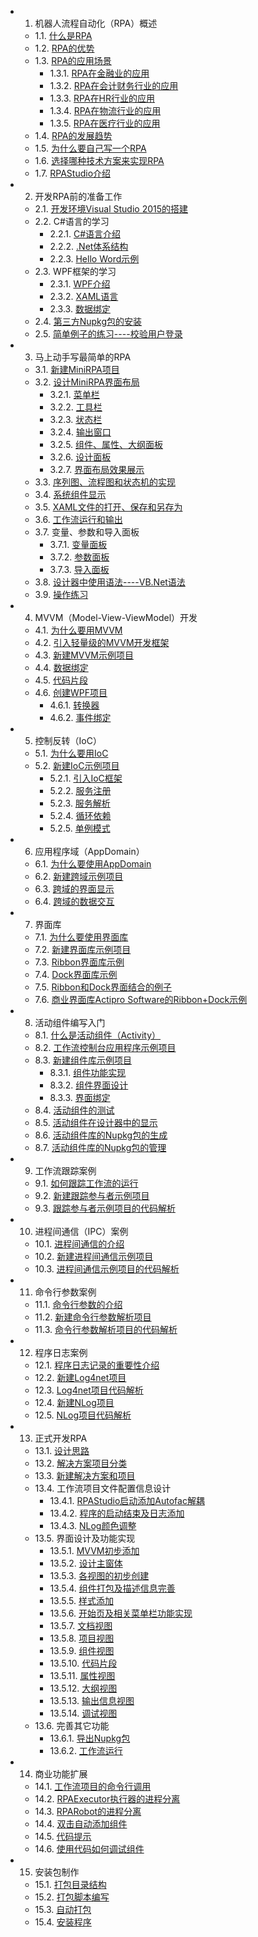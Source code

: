 * 1. 机器人流程自动化（RPA）概述
    - 1.1. [什么是RPA](01.1.md)
    - 1.2. [RPA的优势](01.2.md)
    - 1.3. [RPA的应用场景](01.3.0.md)
        - 1.3.1. [RPA在金融业的应用](01.3.1.md)
        - 1.3.2. [RPA在会计财务行业的应用](01.3.1.md)
        - 1.3.3. [RPA在HR行业的应用](01.3.3.md)
        - 1.3.4. [RPA在物流行业的应用](01.3.4.md)
        - 1.3.5. [RPA在医疗行业的应用](01.3.5.md)
    - 1.4. [RPA的发展趋势](01.4.md)
    - 1.5. [为什么要自己写一个RPA](01.5.md)
    - 1.6. [选择哪种技术方案来实现RPA](01.6.md)
    - 1.7. [RPAStudio介绍](01.7.md)
* 2. 开发RPA前的准备工作
    - 2.1. [开发环境Visual Studio 2015的搭建](02.1.md)
    - 2.2. C#语言的学习
        - 2.2.1. [C#语言介绍](02.2.1.md)
        - 2.2.2. [.Net体系结构](02.2.2.md)
        - 2.2.3. [Hello Word示例](02.2.3.md)
    - 2.3. WPF框架的学习
        - 2.3.1. [WPF介绍](02.3.1.md)
        - 2.3.2. [XAML语言](02.3.2.md)
        - 2.3.3. [数据绑定](02.3.3.md)
    - 2.4. [第三方Nupkg包的安装](02.4.md)
    - 2.5. [简单例子的练习----校验用户登录](02.5.md)
* 3. 马上动手写最简单的RPA
    - 3.1. [新建MiniRPA项目](03.1.md)
    - 3.2. [设计MiniRPA界面布局](03.2.0.md)
        - 3.2.1. [菜单栏](03.2.1.md)
        - 3.2.2. [工具栏](03.2.2.md)
        - 3.2.3. [状态栏](03.2.3.md)
        - 3.2.4. [输出窗口](03.2.4.md)
        - 3.2.5. [组件、属性、大纲面板](03.2.5.md)
        - 3.2.6. [设计面板](03.2.6.md)
        - 3.2.7. [界面布局效果展示](03.2.7.md)
    - 3.3. [序列图、流程图和状态机的实现](03.3.md)
    - 3.4. [系统组件显示](03.4.md)
    - 3.5. [XAML文件的打开、保存和另存为](03.5.md)
    - 3.6. [工作流运行和输出](03.6.md)
    - 3.7. 变量、参数和导入面板
        - 3.7.1. [变量面板](03.7.1.md)
        - 3.7.2. [参数面板](03.7.2.md)
        - 3.7.3. [导入面板](03.7.3.md)
    - 3.8. [设计器中使用语法----VB.Net语法](03.8.md)
    - 3.9. [操作练习](03.9.md)
* 4. MVVM（Model-View-ViewModel）开发
    - 4.1. [为什么要用MVVM](04.1.md)
    - 4.2. [引入轻量级的MVVM开发框架](04.2.md)
    - 4.3. [新建MVVM示例项目](04.3.md)
    - 4.4. [数据绑定](04.4.md)
    - 4.5. [代码片段](04.5.md)
    - 4.6. [创建WPF项目](04.6.0.md)
        - 4.6.1. [转换器](04.6.1.md)
        - 4.6.2. [事件绑定](04.6.2.md)
* 5. 控制反转（IoC）
    - 5.1. [为什么要用IoC](05.1.md)
    - 5.2. [新建IoC示例项目](05.2.0.md)
        - 5.2.1. [引入IoC框架](05.2.1.md)
        - 5.2.2. [服务注册](05.2.2.md)
        - 5.2.3. [服务解析](05.2.3.md)
        - 5.2.4. [循环依赖](05.2.4.md)
        - 5.2.5. [单例模式](05.2.5.md)
* 6. 应用程序域（AppDomain）
    - 6.1. [为什么要使用AppDomain](06.1.md)
    - 6.2. [新建跨域示例项目](06.2.md)
    - 6.3. [跨域的界面显示](06.3.md)
    - 6.4. [跨域的数据交互](06.4.md)
* 7. 界面库
    - 7.1. [为什么要使用界面库](07.1.md)
    - 7.2. [新建界面库示例项目](07.2.md)
    - 7.3. [Ribbon界面库示例](07.3.md)
    - 7.4. [Dock界面库示例](07.4.md)
    - 7.5. [Ribbon和Dock界面结合的例子](07.5.md)
    - 7.6. [商业界面库Actipro Software的Ribbon+Dock示例](07.6.md)
* 8. 活动组件编写入门
    - 8.1. [什么是活动组件（Activity）](08.1.md)
    - 8.2. [工作流控制台应用程序示例项目](08.2.md)
    - 8.3. [新建组件库示例项目](08.3.0.md)
        - 8.3.1. [组件功能实现](08.3.1.md)
        - 8.3.2. [组件界面设计](08.3.2.md)
        - 8.3.3. [界面绑定](08.3.3.md)
    - 8.4. [活动组件的测试](08.4.md)
    - 8.5. [活动组件在设计器中的显示](08.5.md)
    - 8.6. [活动组件库的Nupkg包的生成](08.6.md)
    - 8.7. [活动组件库的Nupkg包的管理](08.7.md)
* 9. 工作流跟踪案例
    - 9.1. [如何跟踪工作流的运行](09.1.md)
    - 9.2. [新建跟踪参与者示例项目](09.2.md)
    - 9.3. [跟踪参与者示例项目的代码解析](09.3.md)
* 10. 进程间通信（IPC）案例
    - 10.1. [进程间通信的介绍](10.1.md)
    - 10.2. [新建进程间通信示例项目](10.2.md)
    - 10.3. [进程间通信示例项目的代码解析](10.3.md)
* 11. 命令行参数案例
    - 11.1. [命令行参数的介绍](11.1.md)
    - 11.2. [新建命令行参数解析项目](11.2.md)
    - 11.3. [命令行参数解析项目的代码解析](11.3.md)
* 12. 程序日志案例
    - 12.1. [程序日志记录的重要性介绍](12.1.md)
    - 12.2. [新建Log4net项目](12.2.md)
    - 12.3. [Log4net项目代码解析](12.3.md)
    - 12.4. [新建NLog项目](12.4.md)
    - 12.5. [NLog项目代码解析](12.5.md)
* 13. 正式开发RPA
    - 13.1. [设计思路](13.1.md)
    - 13.2. [解决方案项目分类](13.2.md)
    - 13.3. [新建解决方案和项目](13.3.md)
    - 13.4. 工作流项目文件配置信息设计
        - 13.4.1. [RPAStudio启动添加Autofac解耦](13.4.1.md)
        - 13.4.2. [程序的启动结束及日志添加](13.4.2.md)
        - 13.4.3. [NLog颜色调整](13.4.3.md)
    - 13.5. 界面设计及功能实现
        - 13.5.1. [MVVM初步添加](13.5.01.md)
        - 13.5.2. [设计主窗体](13.5.02.md)
        - 13.5.3. [各视图的初步创建](13.5.03.md)
        - 13.5.4. [组件打包及描述信息完善](13.5.04.md)
        - 13.5.5. [样式添加](13.5.05.md)
        - 13.5.6. [开始页及相关菜单栏功能实现](13.5.06.md)
        - 13.5.7. [文档视图](13.5.07.md)
        - 13.5.8. [项目视图](13.5.08.md)
        - 13.5.9. [组件视图](13.5.09.md)
        - 13.5.10. [代码片段](13.5.10.md)
        - 13.5.11. [属性视图](13.5.11.md)
        - 13.5.12. [大纲视图](13.5.12.md)
        - 13.5.13. [输出信息视图](13.5.13.md)
        - 13.5.14. [调试视图](13.5.14.md)
    - 13.6. 完善其它功能
        - 13.6.1. [导出Nupkg包](13.6.1.md)
        - 13.6.2. [工作流运行](13.6.2.md)
* 14. 商业功能扩展
    - 14.1. [工作流项目的命令行调用](14.1.md)
    - 14.2. [RPAExecutor执行器的进程分离](14.2.md)
    - 14.3. [RPARobot的进程分离](14.3.md)
    - 14.4. [双击自动添加组件](14.4.md)
    - 14.5. [代码提示](14.5.md)
    - 14.6. [使用代码如何调试组件](14.6.md)
* 15. 安装包制作
    - 15.1. [打包目录结构](15.1.md)
    - 15.2. [打包脚本编写](15.2.md)
    - 15.3. [自动打包](15.3.md)
    - 15.4. [安装程序](15.4.md)